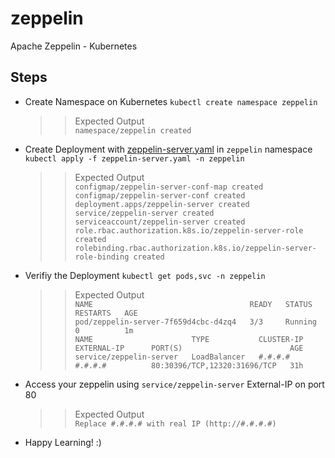 # zeppelin
Apache Zeppelin - Kubernetes


## Steps
- Create Namespace on Kubernetes `kubectl create namespace zeppelin`
  >>Expected Output \
  `namespace/zeppelin created`
- Create Deployment with [zeppelin-server.yaml](https://raw.githubusercontent.com/dcnsakthi/zeppelin/main/zeppelin-server.yaml) in `zeppelin` namespace `kubectl apply -f zeppelin-server.yaml -n zeppelin`
    >>Expected Output \
    `configmap/zeppelin-server-conf-map created` \
    `configmap/zeppelin-server-conf created` \
     `deployment.apps/zeppelin-server created` \
     `service/zeppelin-server created` \
     `serviceaccount/zeppelin-server created` \
     `role.rbac.authorization.k8s.io/zeppelin-server-role created` \
     `rolebinding.rbac.authorization.k8s.io/zeppelin-server-role-binding created` 
- Verifiy the Deployment `kubectl get pods,svc -n zeppelin`
     >>Expected Output \
     `NAME                                   READY   STATUS    RESTARTS   AGE` \
     `pod/zeppelin-server-7f659d4cbc-d4zq4   3/3     Running   0          1m` \
     `NAME                      TYPE           CLUSTER-IP   EXTERNAL-IP      PORT(S)                        AGE` \
     `service/zeppelin-server   LoadBalancer   #.#.#.#      #.#.#.#          80:30396/TCP,12320:31696/TCP   31h `
- Access your zeppelin using `service/zeppelin-server` External-IP on port 80 
     >>Expected Output \
    `Replace #.#.#.# with real IP (http://#.#.#.#)`
- Happy Learning! :) 
